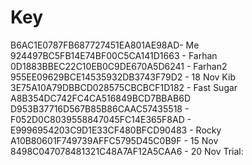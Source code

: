 # Key
B6AC1E0787FB687727451EA801AE98AD- Me
924497BC5FB14E74BF00C5CA141D1663 - Farhan
0D1883BBEC22C10EB0C9DE670A5D6241 - Farhan2
955EE09629BCE14535932DB3743F79D2 - 18 Nov Kib
3E75A10A79DBBCD028575CBCBCF1D182 - Fast Sugar
A8B354DC742FC4CA516849BCD7BBAB6D
D953B37716D567B85B86CAAC57435518 - <End>
F052D0C8039558847045FC14E365F8AD - <AZAD>
E9996954203C9D1E33CF480BFCD90483 - Rocky
A10B80601F749739AFFC5795D45C0B9F - 15 Nov
8498C047078481321C48A7AF12A5CAA6 - 20 Nov
Trial:
